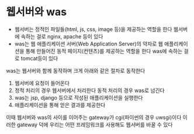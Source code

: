 # 웹서버와 was

- 웹서버는 정적인 파일들(html, js, css, image 등)을 제공하는 역할을 한다
  웹서버에 속하는 걸로 nginx, apache 등이 있다
- was는 웹 애플리케이션 서버(Web Application Server)의 약자로 웹 애플리케이션을 통해 만들어진 동적 페이지(컨텐츠)를 제공하는 역할을 한다
  was에 속하는 걸로 tomcat등이 있다

was는 웹서버와 함께 동작하며 크게 아래와 같은 절차로 동작한다

1. 웹서버에 요청이 들어온다
2. 정적 처리의 경우 웹서버에서 처리한다
   동적 처리의 경우 was로 넘긴다
3. was는 jsp, django 등으로 작성된 애플리케이션을 실행한다
4. 애플리케이션을 통해 얻은 결과를 제공한다

이때 웹서버와 was의 사이를 이어주는 gateway가 cgi(파이썬의 경우 uwsgi)이다
이러한 gateway 덕에 우리는 어떤 프레임워크를 사용해도 웹서버를 바꿀 수 있다